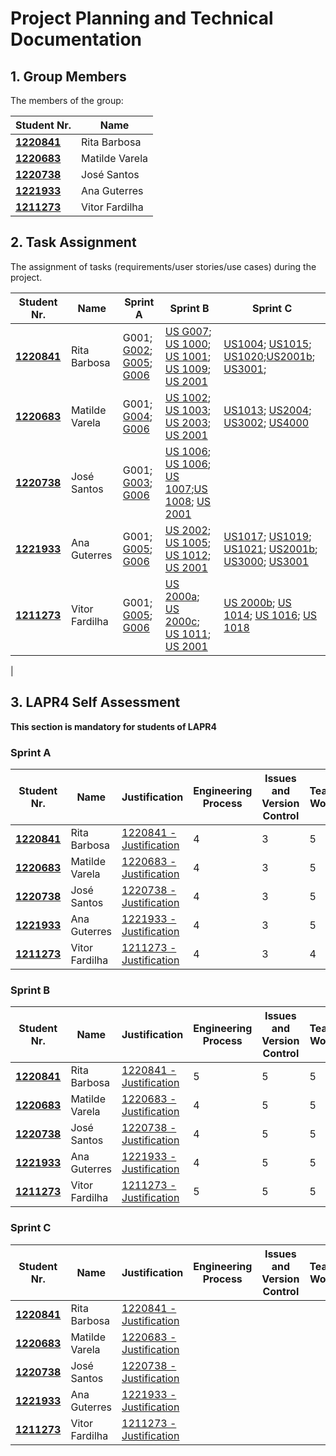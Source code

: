 # Project Planning and Technical Documentation

## 1. Group Members

The members of the group:

| Student Nr.                      | Name           |
|----------------------------------|----------------|
| **[1220841](1220841/readme.md)** | Rita Barbosa   |
| **[1220683](1220683/readme.md)** | Matilde Varela |
| **[1220738](1220738/readme.md)** | José Santos    |
| **[1221933](1221933/readme.md)** | Ana Guterres   |
| **[1211273](1211273/readme.md)** | Vitor Fardilha |

## 2. Task Assignment

The assignment of tasks (requirements/user stories/use cases) during the project.

| Student Nr.                      | Name           | Sprint A                                                                              | Sprint B                                                                                                                                                                                                   | Sprint C                                                                                                                                                                                                                             |
|----------------------------------|----------------|---------------------------------------------------------------------------------------|------------------------------------------------------------------------------------------------------------------------------------------------------------------------------------------------------------|--------------------------------------------------------------------------------------------------------------------------------------------------------------------------------------------------------------------------------------|
| **[1220841](1220841/readme.md)** | Rita Barbosa   | G001; [G002](us_g002/readme.md); [G005](us_g005/readme.md); [G006](us_g006/readme.md) | [US G007](us_g007/readme.md); [US 1000](sprint-b/sb_us_1000/readme.md); [US 1001](sprint-b/sb_us_1001/readme.md); [US 1009](sprint-b/sb_us_1009/readme.md); [US 2001](sprint-b/sb_us_2001/readme.md)       | [US1004](sprint-c/us_1004/readme.md); [US1015](sprint-c/us_1015/readme.md); [US1020](sprint-c/us_1020/readme.md);[US2001b](sprint-c/us_2001b/readme.md); [US3001](sprint-c/us_3001/readme.md);                                                                             |
| **[1220683](1220683/readme.md)** | Matilde Varela | G001; [G004](us_g004/readme.md); [G006](us_g006/readme.md)                            | [US 1002](sprint-b/sb_us_1002/readme.md); [US 1003](sprint-b/sb_us_1003/readme.md); [US 2003](sprint-b/sb_us_2003/readme.md); [US 2001](sprint-b/sb_us_2001/readme.md)                                     | [US1013](sprint-c/us_2001b/readme.md); [US2004](sprint-c/us_2004/readme.md); [US3002](sprint-c/us_3002/readme.md); [US4000](sprint-c/us_4000/readme.md)                                                                              | 
| **[1220738](1220738/readme.md)** | José Santos    | G001; [G003](us_g003/readme.md); [G006](us_g006/readme.md)                            | [US 1006](sprint-b/sb_us_1006/readme.md); [US 1006](sprint-b/sb_us_1006b/readme.md); [US 1007](sprint-b/sb_us_1007/readme.md);[US 1008](sprint-b/sb_us_1008/readme.md); [US 2001](../sb_us_2001/readme.md) |                                                                                                                                                                                                                                      |
| **[1221933](1221933/readme.md)** | Ana Guterres   | G001; [G005](us_g005/readme.md); [G006](us_g006/readme.md)                            | [US 2002](sprint-b/sb_us_2002/readme.md); [US 1005](sprint-b/sb_us_1005/readme.md); [US 1012](sprint-b/sb_us_1012/readme.md); [US 2001](sprint-b/sb_us_2001/readme.md)                                     | [US1017](sprint-c/us_1017/readme.md); [US1019](sprint-c/us_1019/readme.md); [US1021](sprint-c/us_1021/readme.md); [US2001b](sprint-c/us_2001b/readme.md); [US3000](sprint-c/us_3000/readme.md); [US3001](sprint-c/us_3001/readme.md) |
| **[1211273](1211273/readme.md)** | Vitor Fardilha | G001; [G005](us_g005/readme.md); [G006](us_g006/readme.md)                            | [US 2000a](sprint-b/sb_us_2000a/readme.md); [US 2000c](sprint-b/sb_us_2000c/readme.md); [US 1011](sprint-b/sb_us_1011/readme.md); [US 2001](sprint-b/sb_us_2001/readme.md)                                 | [US 2000b](sprint-c/us_2000b/readme.md); [US 1014](sprint-c/us_1014/readme.md); [US 1016](sprint-c/us_1016/readme.md); [US 1018](sprint-c/us_1018/readme.md)                                                                                           |
|

## 3. LAPR4 Self Assessment

**This section is mandatory for students of LAPR4**

### Sprint A

| Student Nr.                      | Name           | Justification                                              | Engineering Process | Issues and Version Control | Team Work | Deployment | Integration | Req. Satisfaction | 
|----------------------------------|----------------|------------------------------------------------------------|---------------------|----------------------------|-----------|------------|-------------|-------------------|
| **[1220841](1220841/readme.md)** | Rita Barbosa   | [1220841 - Justification](1220841/lapr4/sprinta/readme.md) | 4                   | 3                          | 5         | 4          | 5           | 4                 |
| **[1220683](1220683/readme.md)** | Matilde Varela | [1220683 - Justification](1220683/lapr4/sprinta/readme.md) | 4                   | 3                          | 5         | 4          | 5           | 4                 |
| **[1220738](1220738/readme.md)** | José Santos    | [1220738 - Justification](1220738/lapr4/sprinta/readme.md) | 4                   | 3                          | 5         | 5          | 5           | 4                 |
| **[1221933](1221933/readme.md)** | Ana Guterres   | [1221933 - Justification](1221933/lapr4/sprinta/readme.md) | 4                   | 3                          | 5         | 4          | 5           | 4                 |
| **[1211273](1211273/readme.md)** | Vitor Fardilha | [1211273 - Justification](1211273/lapr4/sprinta/readme.md) | 4                   | 3                          | 4         | 4          | 5           | 4                 |

### Sprint B

| Student Nr.                      | Name           | Justification                                              | Engineering Process | Issues and Version Control | Team Work | Deployment | Integration | Req. Satisfaction | 
|----------------------------------|----------------|------------------------------------------------------------|---------------------|----------------------------|-----------|------------|-------------|-------------------|
| **[1220841](1220841/readme.md)** | Rita Barbosa   | [1220841 - Justification](1220841/lapr4/sprinta/readme.md) | 5                   | 5                          | 5         | 4          | 4           | 4                 |
| **[1220683](1220683/readme.md)** | Matilde Varela | [1220683 - Justification](1220683/lapr4/sprinta/readme.md) | 4                   | 5                          | 5         | 4          | 5           | 4                 |
| **[1220738](1220738/readme.md)** | José Santos    | [1220738 - Justification](1220738/lapr4/sprinta/readme.md) | 4                   | 5                          | 5         | 4          | 4           | 4                 |
| **[1221933](1221933/readme.md)** | Ana Guterres   | [1221933 - Justification](1221933/lapr4/sprinta/readme.md) | 4                   | 5                          | 5         | 4          | 5           | 4                 |
| **[1211273](1211273/readme.md)** | Vitor Fardilha | [1211273 - Justification](1211273/lapr4/sprinta/readme.md) | 5                   | 5                          | 5         | 4          | 4           | 4                 |

### Sprint C

| Student Nr.                      | Name           | Justification                                              | Engineering Process | Issues and Version Control | Team Work | Deployment | Integration | Req. Satisfaction | 
|----------------------------------|----------------|------------------------------------------------------------|---------------------|----------------------------|-----------|------------|-------------|-------------------|
| **[1220841](1220841/readme.md)** | Rita Barbosa   | [1220841 - Justification](1220841/lapr4/sprinta/readme.md) |                     |                            |           |            |             |                   |
| **[1220683](1220683/readme.md)** | Matilde Varela | [1220683 - Justification](1220683/lapr4/sprinta/readme.md) |                     |                            |           |            |             |                   |
| **[1220738](1220738/readme.md)** | José Santos    | [1220738 - Justification](1220738/lapr4/sprinta/readme.md) |                     |                            |           |            |             |                   |
| **[1221933](1221933/readme.md)** | Ana Guterres   | [1221933 - Justification](1221933/lapr4/sprinta/readme.md) |                     |                            |           |            |             |                   |
| **[1211273](1211273/readme.md)** | Vitor Fardilha | [1211273 - Justification](1211273/lapr4/sprinta/readme.md) |                     |                            |           |            |             |                   |

